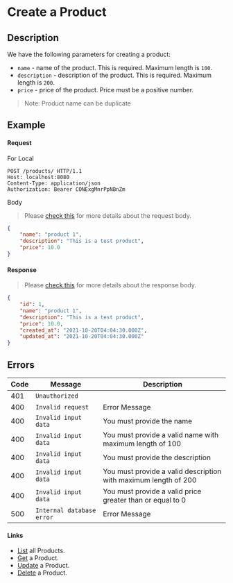 # Create a Product

## Description

We have the following parameters for creating a product:

- `name` - name of the product. This is required. Maximum length is `100`.
- `description` - description of the product. This is required. Maximum length is `200`.
- `price` - price of the product. Price must be a positive number.

> Note: Product name can be duplicate


## Example

#### Request

For Local
```http
POST /products/ HTTP/1.1
Host: localhost:8080
Content-Type: application/json
Authorization: Bearer CONExgMnrPpNBnZm
```

Body

> Please [check this](./../../docs/guide/types.md#type-productbody) for more details about the request body.

```json
{
    "name": "product 1",
    "description": "This is a test product",
    "price": 10.0
}
```

#### Response

> Please [check this](./../../docs/guide/types.md#type-productresponse) for more details about the response body.

```json
{
    "id": 1,
    "name": "product 1",
    "description": "This is a test product",
    "price": 10.0,
    "created_at": "2021-10-20T04:04:30.000Z",
    "updated_at": "2021-10-20T04:04:30.000Z"
}
```

## Errors

| Code | Message                   | Description                                                     |
|------|---------------------------|-----------------------------------------------------------------|
| 401  | `Unauthorized`            |                                                                 |
| 400  | `Invalid request`         | Error Message                                                   |
| 400  | `Invalid input data`      | You must provide the name                                       |
| 400  | `Invalid input data`      | You must provide a valid name with maximum length of 100        |
| 400  | `Invalid input data`      | You must provide the description                                |
| 400  | `Invalid input data`      | You must provide a valid description with maximum length of 200 |
| 400  | `Invalid input data`      | You must provide a valid price greater than or equal to 0       |
| 500  | `Internal database error` | Error Message                                                   |


#### Links 

- [List](./list.md) all Products.
- [Get](./get.md) a Product.
- [Update](./update.md) a Product.
- [Delete](./delete.md) a Product.
